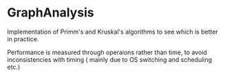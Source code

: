 GraphAnalysis
=============

Implementation of Primm's and Kruskal's algorithms to see which is better in practice.

Performance is measured through operaions rather than time, to avoid inconsistencies with timing ( mainly due to OS switching and scheduling etc.)
